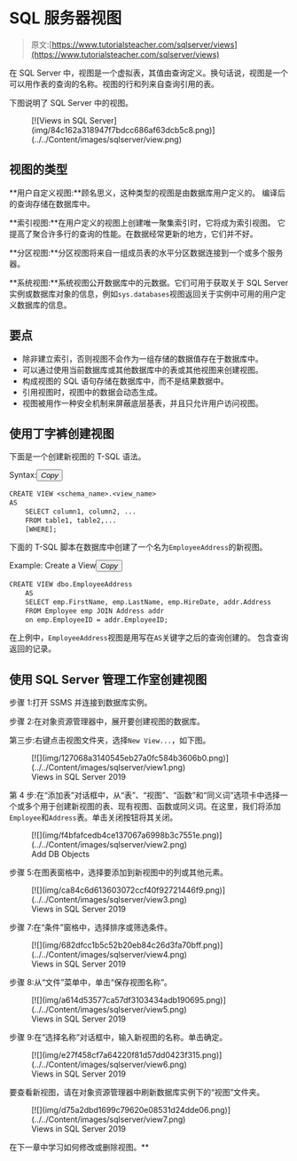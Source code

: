 # SQL 服务器视图

> 原文:[https://www.tutorialsteacher.com/sqlserver/views](https://www.tutorialsteacher.com/sqlserver/views)

在 SQL Server 中，视图是一个虚拟表，其值由查询定义。换句话说，视图是一个可以用作表的查询的名称。视图的行和列来自查询引用的表。

下图说明了 SQL Server 中的视图。

<figure>[![Views in SQL Server](img/84c162a318947f7bdcc686af63dcb5c8.png)](../../Content/images/sqlserver/view.png) </figure>

## 视图的类型

**用户自定义视图:**顾名思义，这种类型的视图是由数据库用户定义的。 编译后的查询存储在数据库中。

**索引视图:**在用户定义的视图上创建唯一聚集索引时，它将成为索引视图。 它提高了聚合许多行的查询的性能。在数据经常更新的地方，它们并不好。

**分区视图:**分区视图将来自一组成员表的水平分区数据连接到一个或多个服务器。

**系统视图:**系统视图公开数据库中的元数据。它们可用于获取关于 SQL Server 实例或数据库对象的信息，例如`sys.databases`视图返回关于实例中可用的用户定义数据库的信息。

## 要点

*   除非建立索引，否则视图不会作为一组存储的数据值存在于数据库中。
*   可以通过使用当前数据库或其他数据库中的表或其他视图来创建视图。
*   构成视图的 SQL 语句存储在数据库中，而不是结果数据中。
*   引用视图时，视图中的数据会动态生成。
*   视图被用作一种安全机制来屏蔽底层基表，并且只允许用户访问视图。

## 使用丁字裤创建视图

下面是一个创建新视图的 T-SQL 语法。

Syntax:<button class="copy-btn pull-right" title="Copy example code">*Copy*</button> 

```
CREATE VIEW <schema_name>.<view_name> 
AS
    SELECT column1, column2, ...
    FROM table1, table2,...
    [WHERE]; 
```

下面的 T-SQL 脚本在数据库中创建了一个名为`EmployeeAddress`的新视图。

Example: Create a View<button class="copy-btn pull-right" title="Copy example code">*Copy*</button> 

```
CREATE VIEW dbo.EmployeeAddress  
    AS 
    SELECT emp.FirstName, emp.LastName, emp.HireDate, addr.Address 
    FROM Employee emp JOIN Address addr 
    on emp.EmployeeID = addr.EmployeeID; 
```

在上例中，`EmployeeAddress`视图是用写在`AS`关键字之后的查询创建的。 包含查询返回的记录。

## 使用 SQL Server 管理工作室创建视图

步骤 1:打开 SSMS 并连接到数据库实例。

步骤 2:在对象资源管理器中，展开要创建视图的数据库。

第三步:右键点击视图文件夹，选择`New View...`，如下图。

<figure>[![](img/127068a3140545eb27a0fc584b3606b0.png)](../../Content/images/sqlserver/view1.png) 

<figcaption>Views in SQL Server 2019</figcaption>

</figure>

第 4 步:在“添加表”对话框中，从“表”、“视图”、“函数”和“同义词”选项卡中选择一个或多个用于创建新视图的表、现有视图、函数或同义词。在这里，我们将添加`Employee`和`Address`表。单击关闭按钮将其关闭。

<figure>[![](img/f4bfafcedb4ce137067a6998b3c7551e.png)](../../Content/images/sqlserver/view2.png)

<figcaption>Add DB Objects</figcaption>

</figure>

步骤 5:在图表窗格中，选择要添加到新视图中的列或其他元素。

<figure>[![](img/ca84c6d613603072ccf40f92721446f9.png)](../../Content/images/sqlserver/view3.png) 

<figcaption>Views in SQL Server 2019</figcaption>

</figure>

步骤 7:在“条件”窗格中，选择排序或筛选条件。

<figure>[![](img/682dfcc1b5c52b20eb84c26d3fa70bff.png)](../../Content/images/sqlserver/view4.png) 

<figcaption>Views in SQL Server 2019</figcaption>

</figure>

步骤 8:从“文件”菜单中，单击“保存视图名称”。

<figure>[![](img/a614d53577ca57df3103434adb190695.png)](../../Content/images/sqlserver/view5.png) 

<figcaption>Views in SQL Server 2019</figcaption>

</figure>

步骤 9:在“选择名称”对话框中，输入新视图的名称。单击确定。

<figure>[![](img/e27f458cf7a64220f81d57dd0423f315.png)](../../Content/images/sqlserver/view6.png) 

<figcaption>Views in SQL Server 2019</figcaption>

</figure>

要查看新视图，请在对象资源管理器中刷新数据库实例下的“视图”文件夹。

<figure>[![](img/d75a2dbd1699c79620e08531d24dde06.png)](../../Content/images/sqlserver/view7.png) 

<figcaption>Views in SQL Server 2019</figcaption>

</figure>

在下一章中学习如何修改或删除视图。**